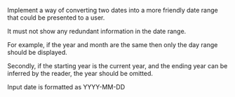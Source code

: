 Implement a way of converting two dates into a more friendly date range that could be presented to a user.

It must not show any redundant information in the date range.

For example, if the year and month are the same then only the day range should be displayed.

Secondly, if the starting year is the current year, and the ending year can be inferred by the reader, the year should be omitted.

Input date is formatted as YYYY-MM-DD
